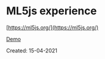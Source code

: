 # ML5js experience

[https://ml5js.org/](https://ml5js.org/)

[Demo](https://hoangtran0410.github.io/p5js-playground/2021/ml5js/)

Created: 15-04-2021
